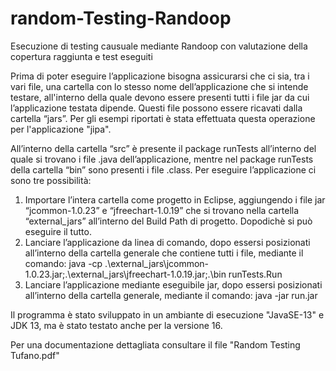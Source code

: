 # random-Testing-Randoop
Esecuzione di testing causuale mediante Randoop con valutazione della copertura raggiunta e test eseguiti

Prima di poter eseguire l’applicazione bisogna assicurarsi che ci sia, tra i vari file, una cartella con lo stesso nome dell’applicazione che si intende
testare, all'interno della quale devono essere presenti tutti i file jar da cui l’applicazione testata dipende. Questi file possono essere ricavati dalla 
cartella “jars”. Per gli esempi riportati è stata effettuata questa operazione per l'applicazione "jipa". 

All’interno della cartella “src” è presente il package runTests all’interno del quale si trovano i file .java dell’applicazione, mentre nel package runTests
della cartella “bin” sono presenti i file .class.
Per eseguire l’applicazione ci sono tre possibilità:

1.	Importare l’intera cartella come progetto in Eclipse, aggiungendo i file jar “jcommon-1.0.23” e “jfreechart-1.0.19” che si trovano nella cartella
 	“external_jars” all’interno del Build Path di progetto. Dopodichè si può eseguire il tutto.
2.	Lanciare l’applicazione da linea di comando, dopo essersi posizionati all’interno della cartella generale che contiene tutti i file, 
	mediante il comando: java -cp .\external_jars\jcommon-1.0.23.jar;.\external_jars\jfreechart-1.0.19.jar;.\bin runTests.Run
3.	Lanciare l’applicazione mediante eseguibile jar, dopo essersi posizionati all’interno della cartella generale, mediante il comando: 
	java -jar run.jar


Il programma è stato sviluppato in un ambiante di esecuzione "JavaSE-13" e JDK 13, ma è stato testato anche per la versione 16.

Per una documentazione dettagliata consultare il file "Random Testing Tufano.pdf"

